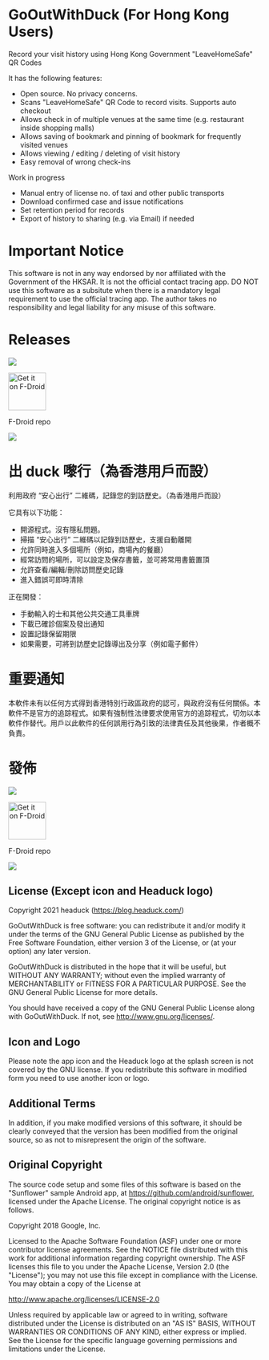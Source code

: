 GoOutWithDuck (For Hong Kong Users)
===================================

Record your visit history using Hong Kong Government "LeaveHomeSafe" QR Codes

It has the following features:
* Open source. No privacy concerns.
* Scans "LeaveHomeSafe" QR Code to record visits. Supports auto checkout
* Allows check in of multiple venues at the same time (e.g. restaurant inside shopping malls)
* Allows saving of bookmark and pinning of bookmark for frequently visited venues
* Allows viewing / editing / deleting of visit history
* Easy removal of wrong check-ins

Work in progress
* Manual entry of license no. of taxi and other public transports
* Download confirmed case and issue notifications
* Set retention period for records
* Export of history to sharing (e.g. via Email) if needed

Important Notice
================
This software is not in any way endorsed by nor affiliated with the Government of the HKSAR. It is not the official contact tracing app.  DO NOT use this software as a subsitute when there is a mandatory legal requirement to use the official tracing app.  The author takes no responsibility and legal liability for any misuse of this software.

Releases
========

[<img src=https://img.shields.io/f-droid/v/com.headuck.app.gooutwithduck.svg>](
https://img.shields.io/f-droid/v/com.headuck.app.gooutwithduck.svg)

[<img src="https://fdroid.gitlab.io/artwork/badge/get-it-on.png" 
      height="75"
      alt="Get it on F-Droid">](https://f-droid.org/en/packages/com.headuck.app.gooutwithduck)

F-Droid repo

[<img src=https://user-images.githubusercontent.com/79254904/108467911-e5d28b00-72c0-11eb-9722-968168aa4b3c.png>](https://repo.headuck.com/fdroid/repo?fingerprint=A0D3386F3BFE7AEA2DE0FE52CF6B550FFE4CB48320EAE35775418C2024272B58)

出 duck 嚟行（為香港用戶而設）
=========================

利用政府 “安心出行” 二維碼，記錄您的到訪歷史。（為香港用戶而設）

它具有以下功能：
* 開源程式。沒有隱私問題。
* 掃描 “安心出行” 二維碼以記錄到訪歷史，支援自動離開
* 允許同時進入多個場所（例如，商場內的餐廳）
* 經常訪問的場所，可以設定及保存書籤，並可將常用書籤置頂
* 允許查看/編輯/刪除訪問歷史記錄
* 進入錯誤可即時清除

正在開發：
* 手動輸入的士和其他公共交通工具車牌
* 下載已確診個案及發出通知
* 設置記錄保留期限
* 如果需要，可將到訪歷史記錄導出及分享（例如電子郵件）

重要通知
========
本軟件未有以任何方式得到香港特別行政區政府的認可，與政府沒有任何關係。本軟件不是官方的追踪程式。如果有強制性法律要求使用官方的追踪程式，切勿以本軟件作替代。用戶以此軟件的任何誤用行為引致的法律責任及其他後果，作者概不負責。 

發佈
===
[<img src=https://img.shields.io/f-droid/v/com.headuck.app.gooutwithduck.svg>](
https://img.shields.io/f-droid/v/com.headuck.app.gooutwithduck.svg)

[<img src="https://fdroid.gitlab.io/artwork/badge/get-it-on.png" 
      height="75"
      alt="Get it on F-Droid">](https://f-droid.org/en/packages/com.headuck.app.gooutwithduck)

F-Droid repo

[<img src=https://user-images.githubusercontent.com/79254904/108467911-e5d28b00-72c0-11eb-9722-968168aa4b3c.png>](https://repo.headuck.com/fdroid/repo?fingerprint=A0D3386F3BFE7AEA2DE0FE52CF6B550FFE4CB48320EAE35775418C2024272B58)

License (Except icon and Headuck logo)
--------------------------------------
Copyright 2021 headuck (https://blog.headuck.com/)

GoOutWithDuck is free software: you can redistribute it and/or modify
it under the terms of the GNU General Public License as published by
the Free Software Foundation, either version 3 of the License, or
(at your option) any later version.

GoOutWithDuck is distributed in the hope that it will be useful,
but WITHOUT ANY WARRANTY; without even the implied warranty of
MERCHANTABILITY or FITNESS FOR A PARTICULAR PURPOSE.  See the
GNU General Public License for more details.

You should have received a copy of the GNU General Public License
along with GoOutWithDuck. If not, see <http://www.gnu.org/licenses/>.

Icon and Logo
-------------

Please note the app icon and the Headuck logo at the splash screen is not covered by the GNU license. If you redistribute this software in modified form you need to use another icon or logo.

Additional Terms
----------------

In addition, if you make modified versions of this software, it should be clearly conveyed that the version has been modified from the original source, so as not to misrepresent the origin of the software.

Original Copyright
------------------

The source code setup and some files of this software is based on the "Sunflower" sample Android app, at https://github.com/android/sunflower, licensed under the Apache License. The original copyright notice is as follows.

Copyright 2018 Google, Inc.

Licensed to the Apache Software Foundation (ASF) under one or more contributor license agreements. See the NOTICE file distributed with this work for additional information regarding copyright ownership. The ASF licenses this file to you under the Apache License, Version 2.0 (the "License"); you may not use this file except in compliance with the License. You may obtain a copy of the License at

http://www.apache.org/licenses/LICENSE-2.0

Unless required by applicable law or agreed to in writing, software distributed under the License is distributed on an "AS IS" BASIS, WITHOUT WARRANTIES OR CONDITIONS OF ANY KIND, either express or implied. See the License for the specific language governing permissions and limitations under the License.

